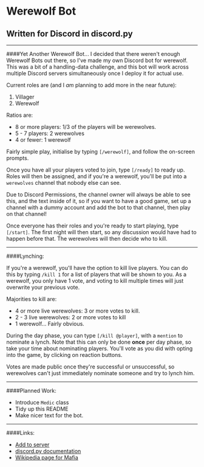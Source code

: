 # Werewolf Bot
## Written for Discord in discord.py

---
####Yet Another Werewolf Bot...
I decided that there weren't enough Werewolf Bots out there, so I've made my own Discord bot for werewolf. This was a bit of a handling-data challenge, and this bot will work across multiple Discord servers simultaneously once I deploy it for actual use. 

Current roles are (and I *am* planning to add more in the near future):

1. Villager
2. Werewolf

Ratios are:

- 8 or more players: 1/3 of the players will be werewolves.
- 5 - 7 players: 2 werewolves
- 4 or fewer: 1 werewolf

Fairly simple play, initialise by typing `[/werewolf]`, and follow the on-screen prompts.

Once you have all your players voted to join, type `[/ready]` to ready up. Roles will then be assigned, and if you're a werewolf, you'll be put into a `werewolves` channel that nobody else can see.

Due to Discord Permissions, the channel owner will always be able to see this, and the text inside of it, so if you want to have a good game, set up a channel with a dummy account and add the bot to that channel, then play on that channel!

Once everyone has their roles and you're ready to start playing, type `[/start]`. The first night will then start, so any discussion would have had to happen before that. The werewolves will then decide who to kill.

---
####Lynching:

If you're a werewolf, you'll have the option to kill live players. You can do this by typing `/kill 1` for a list of players that will be shown to you. As a werewolf, you only have 1 vote, and voting to kill multiple times will just overwrite your previous vote.

Majorities to kill are:

- 4 or more live werewolves: 3 or more votes to kill.
- 2 - 3 live werewolves: 2 or more votes to kill
- 1 werewolf... Fairly obvious.

During the day phase, you can type `[/kill @player]`, with a `mention` to nominate a lynch. Note that this can only be done **once** per day phase, so take your time about nominating players. You'll vote as you did with opting into the game, by clicking on reaction buttons.

Votes are made public once they're successful or unsuccessful, so werewolves can't just immediately nominate someone and try to lynch him.

---
####Planned Work:
- Introduce `Medic` class
- Tidy up this README
- Make nicer text for the bot.

---
####Links: 

- [Add to server](https://discord.com/api/oauth2/authorize?client_id=710860464183050361&permissions=8&scope=bot)
- [discord.py documentation](https://discordpy.readthedocs.io/en/latest/index.html)
- [Wikipedia page for Mafia](https://en.wikipedia.org/wiki/Mafia_(party_game))